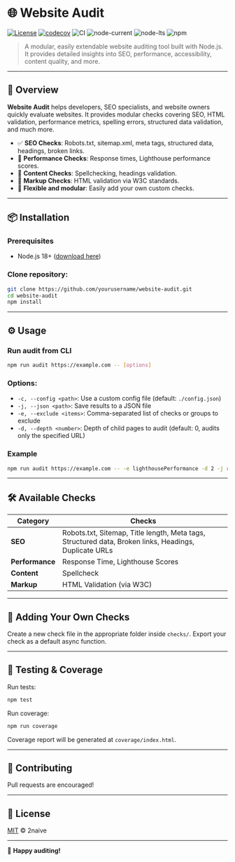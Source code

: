 
# 🌐 Website Audit

[![License](https://img.shields.io/badge/license-MIT-blue.svg)](LICENSE)
[![codecov](https://codecov.io/gh/2naive/website-check/branch/ьфыеук/graph/badge.svg)](https://codecov.io/gh/2naive/website-check)
![CI](https://github.com/2naive/website-check/actions/workflows/test.yml/badge.svg)
![node-current](https://img.shields.io/badge/node-%3E%3D18.x-green)
![node-lts](https://img.shields.io/badge/node-lts%2Fhydrogen-brightgreen)
![npm](https://img.shields.io/npm/v/website-check.svg)



> A modular, easily extendable website auditing tool built with Node.js. It provides detailed insights into SEO, performance, accessibility, content quality, and more.

---

## 🚀 Overview

**Website Audit** helps developers, SEO specialists, and website owners quickly evaluate websites. It provides modular checks covering SEO, HTML validation, performance metrics, spelling errors, structured data validation, and much more.

- ✅ **SEO Checks**: Robots.txt, sitemap.xml, meta tags, structured data, headings, broken links.
- 🚀 **Performance Checks**: Response times, Lighthouse performance scores.
- 📖 **Content Checks**: Spellchecking, headings validation.
- 📑 **Markup Checks**: HTML validation via W3C standards.
- 🔄 **Flexible and modular**: Easily add your own custom checks.

---

## 📦 Installation

### Prerequisites

- Node.js 18+ ([download here](https://nodejs.org))

### Clone repository:

```bash
git clone https://github.com/yourusername/website-audit.git
cd website-audit
npm install
```

---

## ⚙️ Usage

### Run audit from CLI

```bash
npm run audit https://example.com -- [options]
```

### Options:

- `-c, --config <path>`: Use a custom config file (default: `./config.json`)
- `-j, --json <path>`: Save results to a JSON file
- `-e, --exclude <items>`: Comma-separated list of checks or groups to exclude
- `-d, --depth <number>`: Depth of child pages to audit (default: 0, audits only the specified URL)

### Example

```bash
npm run audit https://example.com -- -e lighthousePerformance -d 2 -j results.json
```

---

## 🛠️ Available Checks

| Category      | Checks                              |
|---------------|-------------------------------------|
| **SEO**       | Robots.txt, Sitemap, Title length, Meta tags, Structured data, Broken links, Headings, Duplicate URLs |
| **Performance** | Response Time, Lighthouse Scores |
| **Content**   | Spellcheck                          |
| **Markup**    | HTML Validation (via W3C)           |

---

## 🧩 Adding Your Own Checks

Create a new check file in the appropriate folder inside `checks/`. Export your check as a default async function.

---

## 🧪 Testing & Coverage

Run tests:

```bash
npm test
```

Run coverage:

```bash
npm run coverage
```

Coverage report will be generated at `coverage/index.html`.

---

## 📝 Contributing

Pull requests are encouraged!

---

## 📃 License

[MIT](LICENSE) © 2naive

---

🎉 **Happy auditing!**
